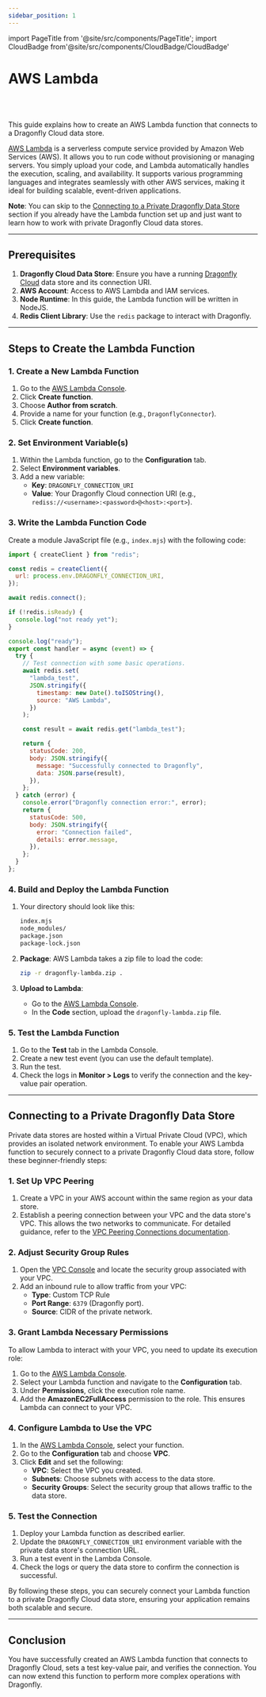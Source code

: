 ```yaml
---
sidebar_position: 1
---
```


import PageTitle from '@site/src/components/PageTitle';
import CloudBadge from'@site/src/components/CloudBadge/CloudBadge'

# AWS Lambda

<CloudBadge/>
<br /><br />
<PageTitle title="Connecting from AWS Lambda | Dragonfly Cloud" />

This guide explains how to create an AWS Lambda function that connects to a Dragonfly Cloud data store.

[AWS Lambda](https://aws.amazon.com/lambda/) is a serverless compute service provided by Amazon Web Services (AWS).
It allows you to run code without provisioning or managing servers.
You simply upload your code, and Lambda automatically handles the execution, scaling, and availability.
It supports various programming languages and integrates seamlessly with other AWS services,
making it ideal for building scalable, event-driven applications.

**Note**: You can skip to the [Connecting to a Private Dragonfly Data Store](#connecting-to-a-private-dragonfly-data-store)
section if you already have the Lambda function set up and just want to learn how to work with private Dragonfly Cloud data stores.

---

## Prerequisites

1. **Dragonfly Cloud Data Store**: Ensure you have a running [Dragonfly Cloud](https://dragonflydb.cloud/) data store and its connection URI.
2. **AWS Account**: Access to AWS Lambda and IAM services.
3. **Node Runtime**: In this guide, the Lambda function will be written in NodeJS.
4. **Redis Client Library**: Use the `redis` package to interact with Dragonfly.

---

## Steps to Create the Lambda Function

### 1. Create a New Lambda Function

1. Go to the [AWS Lambda Console](https://console.aws.amazon.com/lambda/).
2. Click **Create function**.
3. Choose **Author from scratch**.
4. Provide a name for your function (e.g., `DragonflyConnector`).
5. Click **Create function**.

### 2. Set Environment Variable(s)

1. Within the Lambda function, go to the **Configuration** tab.
2. Select **Environment variables**.
3. Add a new variable:
   - **Key**: `DRAGONFLY_CONNECTION_URI`
   - **Value**: Your Dragonfly Cloud connection URI (e.g., `rediss://<username>:<password>@<host>:<port>`).

### 3. Write the Lambda Function Code

Create a module JavaScript file (e.g., `index.mjs`) with the following code:

```js
import { createClient } from "redis";

const redis = createClient({
  url: process.env.DRAGONFLY_CONNECTION_URI,
});

await redis.connect();

if (!redis.isReady) {
  console.log("not ready yet");
}

console.log("ready");
export const handler = async (event) => {
  try {
    // Test connection with some basic operations.
    await redis.set(
      "lambda_test",
      JSON.stringify({
        timestamp: new Date().toISOString(),
        source: "AWS Lambda",
      })
    );

    const result = await redis.get("lambda_test");

    return {
      statusCode: 200,
      body: JSON.stringify({
        message: "Successfully connected to Dragonfly",
        data: JSON.parse(result),
      }),
    };
  } catch (error) {
    console.error("Dragonfly connection error:", error);
    return {
      statusCode: 500,
      body: JSON.stringify({
        error: "Connection failed",
        details: error.message,
      }),
    };
  }
};
```

### 4. Build and Deploy the Lambda Function

1. Your directory should look like this:

   ```sh
   index.mjs
   node_modules/
   package.json
   package-lock.json
   ```

2. **Package**: AWS Lambda takes a zip file to load the code:

   ```sh
   zip -r dragonfly-lambda.zip .
   ```

3. **Upload to Lambda**:

   - Go to the [AWS Lambda Console](https://console.aws.amazon.com/lambda/).
   - In the **Code** section, upload the `dragonfly-lambda.zip` file.

### 5. Test the Lambda Function

1. Go to the **Test** tab in the Lambda Console.
2. Create a new test event (you can use the default template).
3. Run the test.
4. Check the logs in **Monitor > Logs** to verify the connection and the key-value pair operation.

---

## Connecting to a Private Dragonfly Data Store

Private data stores are hosted within a Virtual Private Cloud (VPC), which provides an isolated network environment.
To enable your AWS Lambda function to securely connect to a private Dragonfly Cloud data store, follow these beginner-friendly steps:

### 1. Set Up VPC Peering

1. Create a VPC in your AWS account within the same region as your data store.
2. Establish a peering connection between your VPC and the data store's VPC. This allows the two networks to communicate. For detailed guidance, refer to the [VPC Peering Connections documentation](../../connections.md).

### 2. Adjust Security Group Rules

1. Open the [VPC Console](https://console.aws.amazon.com/vpc/) and locate the security group associated with your VPC.
2. Add an inbound rule to allow traffic from your VPC:
   - **Type**: Custom TCP Rule
   - **Port Range**: `6379` (Dragonfly port).
   - **Source**: CIDR of the private network.

### 3. Grant Lambda Necessary Permissions

To allow Lambda to interact with your VPC, you need to update its execution role:

1. Go to the [AWS Lambda Console](https://console.aws.amazon.com/lambda/).
2. Select your Lambda function and navigate to the **Configuration** tab.
3. Under **Permissions**, click the execution role name.
4. Add the **AmazonEC2FullAccess** permission to the role. This ensures Lambda can connect to your VPC.

### 4. Configure Lambda to Use the VPC

1. In the [AWS Lambda Console](https://console.aws.amazon.com/lambda/), select your function.
2. Go to the **Configuration** tab and choose **VPC**.
3. Click **Edit** and set the following:
   - **VPC**: Select the VPC you created.
   - **Subnets**: Choose subnets with access to the data store.
   - **Security Groups**: Select the security group that allows traffic to the data store.

### 5. Test the Connection

1. Deploy your Lambda function as described earlier.
2. Update the `DRAGONFLY_CONNECTION_URI` environment variable with the private data store's connection URL.
3. Run a test event in the Lambda Console.
4. Check the logs or query the data store to confirm the connection is successful.

By following these steps, you can securely connect your Lambda function to a private Dragonfly Cloud data store, ensuring your application remains both scalable and secure.

---

## Conclusion

You have successfully created an AWS Lambda function that connects to Dragonfly Cloud,
sets a test key-value pair, and verifies the connection.
You can now extend this function to perform more complex operations with Dragonfly.
